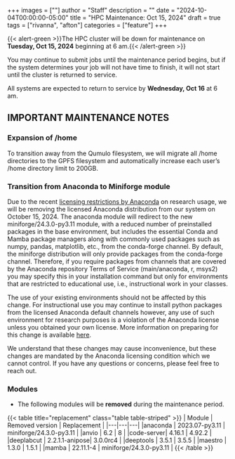 +++
images = [""]
author = "Staff"
description = ""
date = "2024-10-04T00:00:00-05:00"
title = "HPC Maintenance: Oct 15, 2024"
draft = true
tags = ["rivanna", "afton"]
categories = ["feature"]
+++

{{< alert-green >}}The HPC cluster will be down for maintenance on <strong>Tuesday, Oct 15, 2024</strong> beginning at 6 am.{{< /alert-green >}}

You may continue to submit jobs until the maintenance period begins, but if the system determines your job will not have time to finish, it will not start until the cluster is returned to service.

All systems are expected to return to service by **Wednesday, Oct 16** at 6 am.

## IMPORTANT MAINTENANCE NOTES

### Expansion of /home

To transition away from the Qumulo filesystem, we will migrate all /home directories to the GPFS filesystem and automatically increase each user’s /home directory limit to 200GB. 

### Transition from Anaconda to Miniforge module

Due to the recent [licensing restrictions by Anaconda](https://legal.anaconda.com/policies/en/)  on research usage, we will be removing the licensed Anaconda distribution from our system on October 15, 2024. The anaconda module will redirect to the new miniforge/24.3.0-py3.11 module, with a reduced number of preinstalled packages in the base environment, but includes the essential Conda and Mamba package managers along with commonly used packages such as numpy, pandas, matplotlib, etc., from the conda-forge channel. 
By default, the miniforge distribution will only provide packages from the conda-forge channel. Therefore, if you require packages from channels that are covered by the Anaconda repository Terms of Service (main/anaconda, r, msys2) you may specify this in your installation command but only for environments that are restricted to educational use, i.e., instructional work in your classes.

The use of your existing environments should not be affected by this change. For instructional use you may continue to install python packages from the licensed Anaconda default channels however, any use of such environment for research purposes is a violation of the Anaconda license unless you obtained your own license. More information on preparing for this change is available [here](link).

We understand that these changes may cause inconvenience, but these changes are mandated by the Anaconda licensing condition which we cannot control. If you have any questions or concerns, please feel free to reach out. 

### Modules

- The following modules will be **removed** during the maintenance period.

{{< table title="replacement" class="table table-striped" >}}
| Module | Removed version | Replacement |
|---|---|---|
|anaconda   | 2023.07-py3.11 | miniforge/24.3.0-py3.11 |
|anvio      | 6.2            | 8 |
|code-server| 4.16.1         | 4.92.2 |
|deeplabcut | 2.2.1.1-anipose| 3.0.0rc4 |
|deeptools  | 3.5.1          | 3.5.5 |
|maestro    | 1.3.0          | 1.5.1 |
|mamba      | 22.11.1-4      | miniforge/24.3.0-py3.11 |
{{< /table >}}

